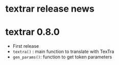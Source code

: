 # textrar release news

# textrar 0.8.0

* First release
* `textra()` : main function to translate with TexTra
* `gen_params()`: function to get token parameters
